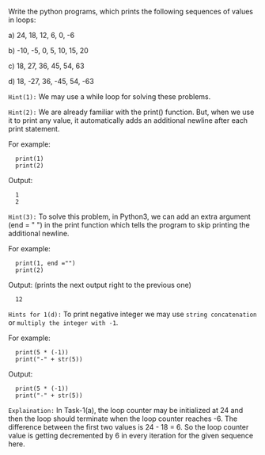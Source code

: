 Write the python programs, which prints the following sequences of values in loops:

a) 24, 18, 12, 6, 0, -6

b) -10, -5, 0, 5, 10, 15, 20

c) 18, 27, 36, 45, 54, 63

d) 18, -27, 36, -45, 54, -63

`Hint(1):` We may use a while loop for solving these problems.

`Hint(2):` We are already familiar with the print() function. But, when we use it to print any value, it automatically adds an additional newline after each print statement.

For example:

```
  print(1)
  print(2)
```

Output:

```
  1
  2
```

`Hint(3):` To solve this problem, in Python3, we can add an extra argument (end = " ") in the print function which tells the program to skip printing the additional newline.

For example:

```
  print(1, end ="")
  print(2)
```

Output: (prints the next output right to the previous one)

```
  12
```

`Hints for 1(d):` To print negative integer we may use `string concatenation` or `multiply the integer with -1`.

For example:

```
  print(5 * (-1))
  print("-" + str(5))
```

Output:

```
  print(5 * (-1))
  print("-" + str(5))
```

`Explaination:` In Task-1(a), the loop counter may be initialized at 24 and then the loop should terminate when the loop counter reaches -6. The difference between the first two values is 24 - 18 = 6. So the loop counter value is getting decremented by 6 in every iteration for the given sequence here.
